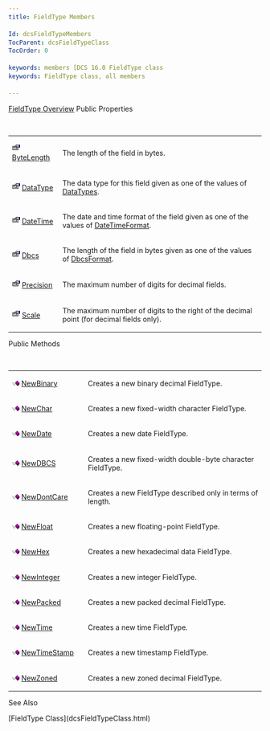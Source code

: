 ```yaml
---
title: FieldType Members

Id: dcsFieldTypeMembers
TocParent: dcsFieldTypeClass
TocOrder: 0

keywords: members [DCS 16.0 FieldType class
keywords: FieldType class, all members

---
```


[FieldType Overview](dcsFieldTypeClass.html) 
Public Properties

<br />

<table class="dtTABLE" id="Table5" x-use-null-cells="x-use-null-cells" style="border-spacing: 0px" cellspacing="0">
          <colgroup span="1">
            <col span="1" style="WIDTH: 15%" />
            <col span="1" style="WIDTH: 70%" />
          </colgroup>
          <tr>
            <td colspan="1" rowspan="1">

<img alt="public property" src="Images/property.bmp" width="16" height="16" border="0" /> [ ByteLength](dcsFieldTypeClassByteLengthProperty.html) 
</td>
            <td colspan="1" rowspan="1">

The length of the field in bytes.
</td>
          </tr>
          <tr>
            <td colspan="1" rowspan="1">

<img alt="public property" src="Images/property.bmp" width="16" height="16" border="0" /> [ DataType](dcsFieldTypeClassDataTypeProperty.html) 
</td>
            <td colspan="1" rowspan="1">

The data type for this field given as one of the values of [ DataTypes](dcsDataTypesEnumeration.html).
</td>
          </tr>
          <tr>
            <td colspan="1" rowspan="1">

<img alt="public property" src="Images/property.bmp" width="16" height="16" border="0" /> [ DateTime](dcsFieldTypeClassDateTimeProperty.html) 
</td>
            <td colspan="1" rowspan="1">

The date and time format of the field given as one of the values of [ DateTimeFormat](dcsDateTimeFormatEnumeration.html).
</td>
          </tr>
          <tr>
            <td colspan="1" rowspan="1">

<img alt="public property" src="Images/property.bmp" width="16" height="16" border="0" /> [ Dbcs](dcsFieldTypeClassDbcsProperty.html) 
</td>
            <td colspan="1" rowspan="1">

The length of the field in bytes given as one of the values of [ DbcsFormat](dcsDbcsFormatEnumeration.html).
</td>
          </tr>
          <tr>
            <td colspan="1" rowspan="1">

<img alt="public property" src="Images/property.bmp" width="16" height="16" border="0" /> [ Precision](dcsFieldTypeClassPrecisionProperty.html) 
</td>
            <td colspan="1" rowspan="1">

The maximum number of digits for decimal fields.
</td>
          </tr>
          <tr>
            <td colspan="1" rowspan="1">

<img alt="public property" src="Images/property.bmp" width="16" height="16" border="0" /> [ Scale](dcsFieldTypeClassScaleProperty.html) 
</td>
            <td colspan="1" rowspan="1">

The maximum number of digits to the right of the decimal point (for decimal fields only).
</td>
          </tr>
</table>

Public Methods

<br />

<table class="dtTABLE" id="table2" x-use-null-cells="x-use-null-cells" style="border-spacing: 0px" cellspacing="0">
          <colgroup span="1">
            <col span="1" style="WIDTH: 30%" />
            <col span="1" style="WIDTH: 70%" />
          </colgroup>
          <tr>
            <td colspan="1" rowspan="1">

<img alt="public property" src="Images/PUBLIC%20METHOD.GIF" x-maintain-ratio="TRUE" width="15" height="11" border="0" /> [ NewBinary](dcsFieldTypeClassNewBinaryMethod.html) 
</td>
            <td colspan="1" rowspan="1">

Creates a new binary decimal FieldType.
</td>
          </tr>
          <tr>
            <td colspan="1" rowspan="1">

<img alt="public property" src="Images/PUBLIC%20METHOD.GIF" x-maintain-ratio="TRUE" width="15" height="11" border="0" /> [ NewChar](dcsFieldTypeClassNewCharMethod.html) 
</td>
            <td colspan="1" rowspan="1">

Creates a new fixed-width character FieldType.
</td>
          </tr>
          <tr>
            <td colspan="1" rowspan="1">

<img alt="public property" src="Images/PUBLIC%20METHOD.GIF" x-maintain-ratio="TRUE" width="15" height="11" border="0" /> [ NewDate](dcsFieldTypeClassNewDateMethod.html) 
</td>
            <td colspan="1" rowspan="1">

Creates a new date FieldType.
</td>
          </tr>
          <tr>
            <td colspan="1" rowspan="1">

<img alt="public property" src="Images/PUBLIC%20METHOD.GIF" x-maintain-ratio="TRUE" width="15" height="11" border="0" /> [ NewDBCS](dcsFieldTypeClassNewDBCSMethod.html) 
</td>
            <td colspan="1" rowspan="1">

Creates a new fixed-width double-byte character FieldType.
</td>
          </tr>
          <tr>
            <td colspan="1" rowspan="1">

<img alt="public property" src="Images/PUBLIC%20METHOD.GIF" x-maintain-ratio="TRUE" width="15" height="11" border="0" /> [ NewDontCare](dcsFieldTypeClassNewDontCareMethod.html) 
</td>
            <td colspan="1" rowspan="1">

Creates a new FieldType described only in terms of length.
</td>
          </tr>
          <tr>
            <td colspan="1" rowspan="1">

<img alt="public property" src="Images/PUBLIC%20METHOD.GIF" x-maintain-ratio="TRUE" width="15" height="11" border="0" /> [ NewFloat](dcsFieldTypeClassNewFloatMethod.html) 
</td>
            <td colspan="1" rowspan="1">

Creates a new floating-point FieldType.
</td>
          </tr>
          <tr>
            <td colspan="1" rowspan="1">

<img alt="public property" src="Images/PUBLIC%20METHOD.GIF" x-maintain-ratio="TRUE" width="15" height="11" border="0" /> [ NewHex](dcsFieldTypeClassNewHexMethod.html) 
</td>
            <td colspan="1" rowspan="1">

Creates a new hexadecimal data FieldType.
</td>
          </tr>
          <tr>
            <td colspan="1" rowspan="1">

<img alt="public property" src="Images/PUBLIC%20METHOD.GIF" x-maintain-ratio="TRUE" width="15" height="11" border="0" /> [ NewInteger](dcsFieldTypeClassNewIntegerMethod.html) 
</td>
            <td colspan="1" rowspan="1">

Creates a new integer FieldType.
</td>
          </tr>
          <tr>
            <td colspan="1" rowspan="1">

<img alt="public property" src="Images/PUBLIC%20METHOD.GIF" x-maintain-ratio="TRUE" width="15" height="11" border="0" /> [ NewPacked](dcsFieldTypeClassNewPackedMethod.html) 
</td>
            <td colspan="1" rowspan="1">

Creates a new packed decimal FieldType.
</td>
          </tr>
          <tr>
            <td colspan="1" rowspan="1">

<img alt="public property" src="Images/PUBLIC%20METHOD.GIF" x-maintain-ratio="TRUE" width="15" height="11" border="0" /> [ NewTime](dcsFieldTypeClassNewTimeMethod.html) 
</td>
            <td colspan="1" rowspan="1">

Creates a new time FieldType.
</td>
          </tr>
          <tr>
            <td colspan="1" rowspan="1">

<img alt="public property" src="Images/PUBLIC%20METHOD.GIF" x-maintain-ratio="TRUE" width="15" height="11" border="0" /> [ NewTimeStamp](dcsFieldTypeClassNewTimeStampMethod.html) 
</td>
            <td colspan="1" rowspan="1">

Creates a new timestamp FieldType.
</td>
          </tr>
          <tr>
            <td colspan="1" rowspan="1">

<img alt="public property" src="Images/PUBLIC%20METHOD.GIF" x-maintain-ratio="TRUE" width="15" height="11" border="0" /> [ NewZoned](dcsFieldTypeClassNewZonedMethod.html) 
</td>
            <td colspan="1" rowspan="1">

Creates a new zoned decimal FieldType.
</td>
          </tr>
</table>

See Also

<dl />
      [FieldType Class](dcsFieldTypeClass.html)

